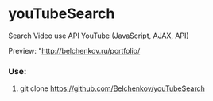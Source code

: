 # youTubeSearch
Search Video use API YouTube (JavaScript, AJAX, API)

Preview: "http://belchenkov.ru/portfolio/

### Use:
1. git clone https://github.com/Belchenkov/youTubeSearch
